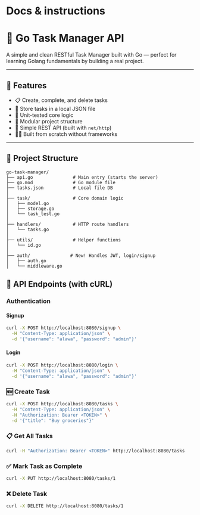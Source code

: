 # Docs & instructions

# 🧠 Go Task Manager API

A simple and clean RESTful Task Manager built with Go — perfect for learning Golang fundamentals by building a real project.

---

## 🚀 Features
- 📋 Create, complete, and delete tasks
- 💾 Store tasks in a local JSON file
- 🧪 Unit-tested core logic
- 🧱 Modular project structure
- 📡 Simple REST API (built with `net/http`)
- 🧑‍💻 Built from scratch without frameworks

---

## 📁 Project Structure

```text
go-task-manager/ 
├── api.go               # Main entry (starts the server)
├── go.mod               # Go module file
├── tasks.json           # Local file DB
│
├── task/                # Core domain logic
│   ├── model.go
│   ├── storage.go
│   └── task_test.go
│
├── handlers/            # HTTP route handlers
│   └── tasks.go
│
├── utils/               # Helper functions
│   └── id.go
│
├── auth/               # New! Handles JWT, login/signup
│   ├── auth.go
│   └── middleware.go

```
## 📡 API Endpoints (with cURL)

### Authentication
#### Signup
```bash
curl -X POST http://localhost:8080/signup \
  -H "Content-Type: application/json" \
  -d '{"username": "alawa", "password": "admin"}'
```
#### Login
```bash
curl -X POST http://localhost:8080/login \
  -H "Content-Type: application/json" \
  -d '{"username": "alawa", "password": "admin"}'
```
### 🆕 Create Task
```bash
curl -X POST http://localhost:8080/tasks \
  -H "Content-Type: application/json" \
  -H "Authorization: Bearer <TOKEN>" \
  -d '{"title": "Buy groceries"}'
```
### 📋  Get All Tasks
```bash
curl -H "Authorization: Bearer <TOKEN>" http://localhost:8080/tasks
```
### ✅ Mark Task as Complete
```bash
curl -X PUT http://localhost:8080/tasks/1
```
### ❌ Delete Task
```bash
curl -X DELETE http://localhost:8080/tasks/1
```
